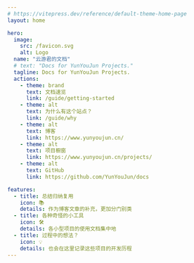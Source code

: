 ```yaml
---
# https://vitepress.dev/reference/default-theme-home-page
layout: home

hero:
  image:
    src: /favicon.svg
    alt: Logo
  name: "云游君的文档"
  # text: "Docs for YunYouJun Projects."
  tagline: Docs for YunYouJun Projects.
  actions:
    - theme: brand
      text: 文档速览
      link: /guide/getting-started
    - theme: alt
      text: 为什么有这个站点？
      link: /guide/why
    - theme: alt
      text: 博客
      link: https://www.yunyoujun.cn/
    - theme: alt
      text: 项目橱窗
      link: https://www.yunyoujun.cn/projects/
    - theme: alt
      text: GitHub
      link: https://github.com/YunYouJun/docs

features:
  - title: 总结归纳复用
    icon: 📚
    details: 作为博客文章的补充，更加分门别类
  - title: 各种奇怪的小工具
    icon: 🛠️
    details: 各小型项目的使用文档集中地
  - title: 过程中的想法？
    icon: 💡
    details: 也会在这里记录这些项目的开发历程
---
```

